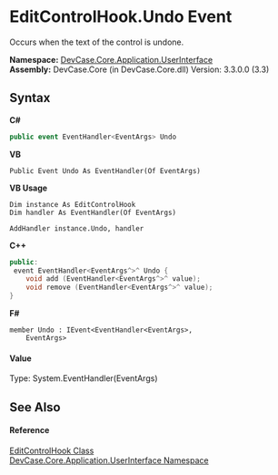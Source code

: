 # EditControlHook.Undo Event
 

Occurs when the text of the control is undone.

**Namespace:**&nbsp;<a href="N_DevCase_Core_Application_UserInterface">DevCase.Core.Application.UserInterface</a><br />**Assembly:**&nbsp;DevCase.Core (in DevCase.Core.dll) Version: 3.3.0.0 (3.3)

## Syntax

**C#**<br />
``` C#
public event EventHandler<EventArgs> Undo
```

**VB**<br />
``` VB
Public Event Undo As EventHandler(Of EventArgs)
```

**VB Usage**<br />
``` VB Usage
Dim instance As EditControlHook
Dim handler As EventHandler(Of EventArgs)

AddHandler instance.Undo, handler

```

**C++**<br />
``` C++
public:
 event EventHandler<EventArgs^>^ Undo {
	void add (EventHandler<EventArgs^>^ value);
	void remove (EventHandler<EventArgs^>^ value);
}
```

**F#**<br />
``` F#
member Undo : IEvent<EventHandler<EventArgs>,
    EventArgs>

```


#### Value
Type: System.EventHandler(EventArgs)

## See Also


#### Reference
<a href="T_DevCase_Core_Application_UserInterface_EditControlHook">EditControlHook Class</a><br /><a href="N_DevCase_Core_Application_UserInterface">DevCase.Core.Application.UserInterface Namespace</a><br />